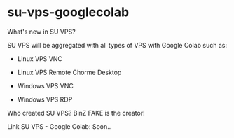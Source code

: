 # su-vps-googlecolab
What's new in SU VPS?

SU VPS will be aggregated with all types of VPS with Google Colab such as:

- Linux VPS VNC

- Linux VPS Remote Chorme Desktop

- Windows VPS VNC

- Windows VPS RDP

Who created SU VPS?
BinZ FAKE is the creator!

Link SU VPS - Google Colab: Soon..
